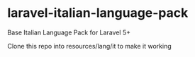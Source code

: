 # laravel-italian-language-pack
Base Italian Language Pack for Laravel 5+

Clone this repo into resources/lang/it to make it working
